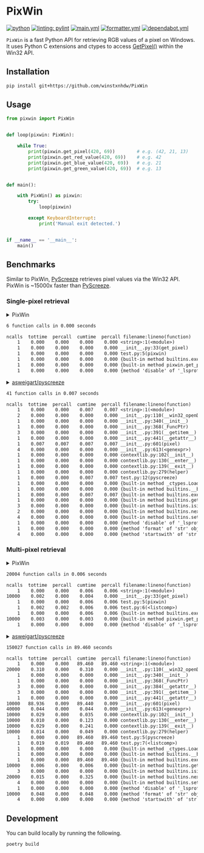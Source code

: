 
# PixWin

[![python](https://img.shields.io/badge/python-3.8%20|%203.9%20|%203.10%20|%203.11%20|%203.12-blue)](https://www.python.org/)
[![linting: pylint](https://img.shields.io/badge/linting-pylint-yellowgreen)](https://github.com/PyCQA/pylint)
[![main.yml](https://github.com/winstxnhdw/PixWin/actions/workflows/main.yml/badge.svg)](https://github.com/winstxnhdw/PixWin/actions/workflows/main.yml)
[![formatter.yml](https://github.com/winstxnhdw/PixWin/actions/workflows/formatter.yml/badge.svg)](https://github.com/winstxnhdw/PixWin/actions/workflows/formatter.yml)
[![dependabot.yml](https://github.com/winstxnhdw/PixWin/actions/workflows/dependabot.yml/badge.svg)](https://github.com/winstxnhdw/PixWin/actions/workflows/dependabot.yml)

`PixWin` is a fast Python API for retrieving RGB values of a pixel on Windows. It uses Python C extensions and ctypes to access [GetPixel()](https://learn.microsoft.com/en-us/windows/win32/api/wingdi/nf-wingdi-getpixel) within the Win32 API.

## Installation

```bash
pip install git+https://github.com/winstxnhdw/PixWin
```

## Usage

```python
from pixwin import PixWin


def loop(pixwin: PixWin):

    while True:
        print(pixwin.get_pixel(420, 69))        # e.g. (42, 21, 13)
        print(pixwin.get_red_value(420, 69))    # e.g. 42
        print(pixwin.get_blue_value(420, 69))   # e.g. 21
        print(pixwin.get_green_value(420, 69))  # e.g. 13


def main():

    with PixWin() as pixwin:
        try:
            loop(pixwin)

        except KeyboardInterrupt:
            print('Manual exit detected.')


if __name__ == '__main__':
    main()
```

## Benchmarks

Similar to PixWin, [PyScreeze](https://github.com/asweigart/pyscreeze) retrieves pixel values via the Win32 API. PixWin is ~15000x faster than [PyScreeze](https://github.com/asweigart/pyscreeze).

### Single-pixel retrieval

<details>

<summary>PixWin</summary>

```python
from cProfile import run
from pixwin import PixWin


with PixWin() as pixwin:
    def get_pixel():
        """
        Summary
        -------
        retrieve a single pixel value
        """
        pixwin.get_pixel(0, 0)


if __name__ == '__main__':
    run('get_pixel()')
```

</details>

```txt
6 function calls in 0.000 seconds

ncalls  tottime  percall  cumtime  percall filename:lineno(function)
    1    0.000    0.000    0.000    0.000 <string>:1(<module>)
    1    0.000    0.000    0.000    0.000 __init__.py:33(get_pixel)
    1    0.000    0.000    0.000    0.000 test.py:5(pixwin)
    1    0.000    0.000    0.000    0.000 {built-in method builtins.exec}
    1    0.000    0.000    0.000    0.000 {built-in method pixwin.get_pixel.get_rgb}
    1    0.000    0.000    0.000    0.000 {method 'disable' of '_lsprof.Profiler' objects}
```

<details>

<summary><a href="https://github.com/asweigart/pyscreeze">asweigart/pyscreeze</a></summary>

```python
from cProfile import run
from pyscreeze import pixel


def pyscreeze():
    """
    Summary
    -------
    retrieve a single pixel value
    """
    pixel(0, 0)


if __name__ == '__main__':
    run('pyscreeze()')
```

</details>

```txt
41 function calls in 0.007 seconds

ncalls  tottime  percall  cumtime  percall filename:lineno(function)
    1    0.000    0.000    0.007    0.007 <string>:1(<module>)
    2    0.000    0.000    0.000    0.000 __init__.py:110(__win32_openDC)
    1    0.000    0.000    0.000    0.000 __init__.py:340(__init__)
    1    0.000    0.000    0.000    0.000 __init__.py:368(_FuncPtr)
    3    0.000    0.000    0.000    0.000 __init__.py:391(__getitem__)
    1    0.000    0.000    0.000    0.000 __init__.py:441(__getattr__)
    1    0.007    0.007    0.007    0.007 __init__.py:601(pixel)
    4    0.000    0.000    0.000    0.000 __init__.py:613(<genexpr>)
    1    0.000    0.000    0.000    0.000 contextlib.py:102(__init__)
    1    0.000    0.000    0.000    0.000 contextlib.py:130(__enter__)
    1    0.000    0.000    0.000    0.000 contextlib.py:139(__exit__)
    1    0.000    0.000    0.000    0.000 contextlib.py:279(helper)
    1    0.000    0.000    0.007    0.007 test.py:12(pyscreeze)
    1    0.000    0.000    0.000    0.000 {built-in method _ctypes.LoadLibrary}
    1    0.000    0.000    0.000    0.000 {built-in method builtins.__build_class__}
    1    0.000    0.000    0.007    0.007 {built-in method builtins.exec}
    1    0.000    0.000    0.000    0.000 {built-in method builtins.getattr}
    3    0.000    0.000    0.000    0.000 {built-in method builtins.isinstance}
    2    0.000    0.000    0.000    0.000 {built-in method builtins.next}
    4    0.000    0.000    0.000    0.000 {built-in method builtins.setattr}
    1    0.000    0.000    0.000    0.000 {method 'disable' of '_lsprof.Profiler' objects}
    1    0.000    0.000    0.000    0.000 {method 'format' of 'str' objects}
    4    0.000    0.000    0.000    0.000 {method 'startswith' of 'str' objects}
```

### Multi-pixel retrieval

<details>

<summary>PixWin</summary>

```python
import cProfile as profile
from pixwin import PixWin


with PixWin() as pixwin:
    def get_pixel():
        """
        Summary
        -------
        retrieve multiple pixel values
        """
        [pixwin.get_pixel(0, 0) for _ in range(10000)]


if __name__ == '__main__':
    profile.run('get_pixel()')
```

</details>

```txt
20004 function calls in 0.006 seconds

ncalls  tottime  percall  cumtime  percall filename:lineno(function)
    1    0.000    0.000    0.006    0.006 <string>:1(<module>)
10000    0.002    0.000    0.004    0.000 __init__.py:33(get_pixel)
    1    0.000    0.000    0.006    0.006 test.py:5(pixwin)
    1    0.002    0.002    0.006    0.006 test.py:6(<listcomp>)
    1    0.000    0.000    0.006    0.006 {built-in method builtins.exec}
10000    0.003    0.000    0.003    0.000 {built-in method pixwin.get_pixel.get_rgb}
    1    0.000    0.000    0.000    0.000 {method 'disable' of '_lsprof.Profiler' objects}
```

<details>

<summary><a href="https://github.com/asweigart/pyscreeze">asweigart/pyscreeze</a></summary>

```python
from cProfile import run
from pyscreeze import pixel


def pyscreeze():
    """
    Summary
    -------
    retrieve multiple pixel values
    """
    [pixel(0, 0) for _ in range(10000)]


if __name__ == '__main__':
    run('pyscreeze()')
```

</details>

```txt
150027 function calls in 89.460 seconds

ncalls  tottime  percall  cumtime  percall filename:lineno(function)
    1    0.000    0.000   89.460   89.460 <string>:1(<module>)
20000    0.310    0.000    0.310    0.000 __init__.py:110(__win32_openDC)
    1    0.000    0.000    0.000    0.000 __init__.py:340(__init__)
    1    0.000    0.000    0.000    0.000 __init__.py:368(_FuncPtr)
    3    0.000    0.000    0.000    0.000 __init__.py:384(__getattr__)
    3    0.000    0.000    0.000    0.000 __init__.py:391(__getitem__)
    1    0.000    0.000    0.000    0.000 __init__.py:441(__getattr__)
10000   88.936    0.009   89.440    0.009 __init__.py:601(pixel)
40000    0.044    0.000    0.044    0.000 __init__.py:613(<genexpr>)
10000    0.029    0.000    0.035    0.000 contextlib.py:102(__init__)
10000    0.010    0.000    0.123    0.000 contextlib.py:130(__enter__)
10000    0.029    0.000    0.241    0.000 contextlib.py:139(__exit__)
10000    0.014    0.000    0.049    0.000 contextlib.py:279(helper)
    1    0.000    0.000   89.460   89.460 test.py:5(pyscreeze)
    1    0.019    0.019   89.460   89.460 test.py:7(<listcomp>)
    1    0.000    0.000    0.000    0.000 {built-in method _ctypes.LoadLibrary}
    1    0.000    0.000    0.000    0.000 {built-in method builtins.__build_class__}
    1    0.000    0.000   89.460   89.460 {built-in method builtins.exec}
10000    0.006    0.000    0.006    0.000 {built-in method builtins.getattr}
    3    0.000    0.000    0.000    0.000 {built-in method builtins.isinstance}
20000    0.015    0.000    0.325    0.000 {built-in method builtins.next}
    4    0.000    0.000    0.000    0.000 {built-in method builtins.setattr}
    1    0.000    0.000    0.000    0.000 {method 'disable' of '_lsprof.Profiler' objects}
10000    0.048    0.000    0.048    0.000 {method 'format' of 'str' objects}
    4    0.000    0.000    0.000    0.000 {method 'startswith' of 'str' objects}
```

## Development

You can build locally by running the following.

```bash
poetry build
```
